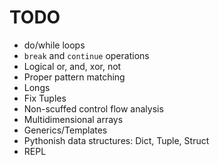 # TODO

- do/while loops
- `break` and `continue` operations
- Logical or, and, xor, not
- Proper pattern matching
- Longs
- Fix Tuples
- Non-scuffed control flow analysis
- Multidimensional arrays
- Generics/Templates
- Pythonish data structures: Dict, Tuple, Struct
- REPL